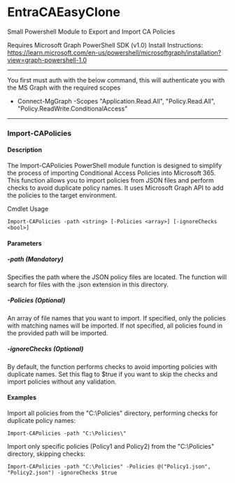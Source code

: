 # EntraCAEasyClone
Small Powershell Module to Export and Import CA Policies

Requires Microsoft Graph PowerShell SDK (v1.0)
Install Instructions: https://learn.microsoft.com/en-us/powershell/microsoftgraph/installation?view=graph-powershell-1.0

---

You first must auth with the below command, this will authenticate you with the MS Graph with the required scopes
- Connect-MgGraph -Scopes "Application.Read.All", "Policy.Read.All", "Policy.ReadWrite.ConditionalAccess"

---
### Import-CAPolicies
#### Description
The Import-CAPolicies PowerShell module function is designed to simplify the process of importing Conditional Access Policies into Microsoft 365. This function allows you to import policies from JSON files and perform checks to avoid duplicate policy names. It uses Microsoft Graph API to add the policies to the target environment.

Cmdlet Usage
```
Import-CAPolicies -path <string> [-Policies <array>] [-ignoreChecks <bool>]
```

#### Parameters
##### -path (Mandatory)
Specifies the path where the JSON policy files are located. The function will search for files with the .json extension in this directory.

##### -Policies (Optional)
An array of file names that you want to import. If specified, only the policies with matching names will be imported. If not specified, all policies found in the provided path will be imported.

##### -ignoreChecks (Optional)
By default, the function performs checks to avoid importing policies with duplicate names. Set this flag to $true if you want to skip the checks and import policies without any validation.

#### Examples
Import all policies from the "C:\Policies" directory, performing checks for duplicate policy names:
```
Import-CAPolicies -path "C:\Policies\"
```
Import only specific policies (Policy1 and Policy2) from the "C:\Policies" directory, skipping checks:
```
Import-CAPolicies -path "C:\Policies" -Policies @("Policy1.json", "Policy2.json") -ignoreChecks $true
```

